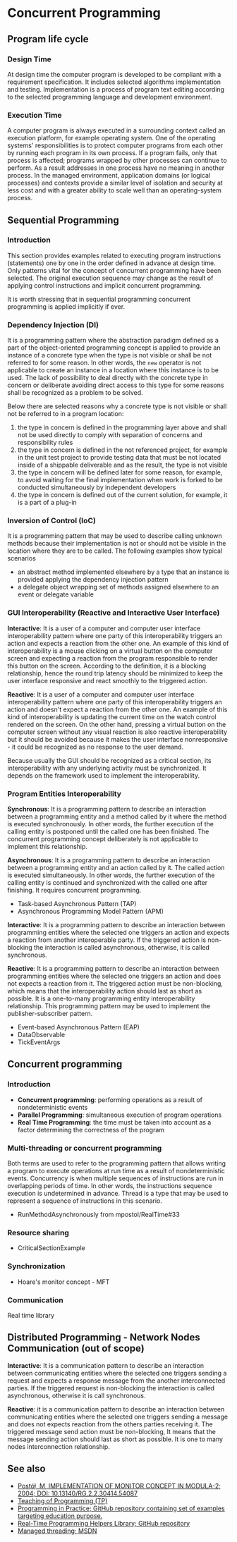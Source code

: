 # Concurrent Programming

## Program life cycle

### Design Time

At design time the computer program is developed to be compliant with a requirement specification. It includes selected algorithms implementation and testing. Implementation is a process of program text editing according to the selected programming language and development environment.

### Execution Time

A computer program is always executed in a surrounding context called an execution platform, for example operating system. One of the operating systems' responsibilities is to protect computer programs from each other by running each program in its own process. If a program fails, only that process is affected; programs wrapped by other processes can continue to perform. As a result addresses in one process have no meaning in another process. In the managed environment, application domains (or logical processes) and contexts provide a similar level of isolation and security at less cost and with a greater ability to scale well than an operating-system process.

## Sequential Programming

### Introduction

This section provides examples related to executing program instructions (statements) one by one in the order defined in advance at design time. Only patterns vital for the concept of concurrent programming have been selected. The original execution sequence may change as the result of applying control instructions and implicit concurrent programming.

It is worth stressing that in sequential programming concurrent programming is applied implicitly if ever.

### Dependency Injection (DI)

It is a programming pattern where the abstraction paradigm defined as a part of the object-oriented programming concept is applied to provide an instance of a concrete type when the type is not visible or shall be not referred to for some reason. In other words, the `new` operator is not applicable to create an instance in a location where this instance is to be used. The lack of possibility to deal directly with the concrete type in concern or deliberate avoiding direct access to this type for some reasons shall be recognized as a problem to be solved.

Below there are selected reasons why a concrete type is not visible or shall not be referred to in a program location:

1. the type in concern is defined in the programming layer above and shall not be used directly to comply with separation of concerns and responsibility rules
1. the type in concern is defined in the not referenced project, for example in the unit test project to provide testing data that must be not located inside of a shippable deliverable and as the result, the type is not visible
1. the type in concern will be defined later for some reason, for example, to avoid waiting for the final implementation when work is forked to be conducted simultaneously by independent developers
1. the type in concern is defined out of the current solution, for example, it is a part of a plug-in

### Inversion of Control (IoC)

It is a programming pattern that may be used to describe calling unknown methods because their implementation is not or should not be visible in the location where they are to be called. The following examples show typical scenarios

- an abstract method implemented elsewhere by a type that an instance is provided applying the dependency injection pattern
- a delegate object wrapping set of methods assigned elsewhere to an event or delegate variable

### GUI Interoperability (Reactive and Interactive User Interface)

**Interactive**:
It is a user of a computer and computer user interface interoperability pattern where one party of this interoperability triggers an action and expects a reaction from the other one. An example of this kind of interoperability is a mouse clicking on a virtual button on the computer screen and expecting a reaction from the program responsible to render this button on the screen. According to the definition, it is a blocking relationship, hence the round trip latency should be minimized to keep the user interface responsive and react smoothly to the triggered action.

**Reactive**:
It is a user of a computer and computer user interface interoperability pattern where one party of this interoperability triggers an action and doesn't expect a reaction from the other one. An example of this kind of interoperability is updating the current time on the watch control rendered on the screen. On the other hand, pressing a virtual button on the computer screen without any visual reaction is also reactive interoperability but it should be avoided because it makes the user interface nonresponsive - it could be recognized as no response to the user demand.

Because usually the GUI should be recognized as a critical section, its interoperability with any underlying activity must be synchronized. It depends on the framework used to implement the interoperability.

### Program Entities Interoperability

**Synchronous**:
It is a programming pattern to describe an interaction between a programming entity and a method called by it where the method is executed synchronously. In other words, the further execution of the calling entity is postponed until the called one has been finished. The concurrent programming concept deliberately is not applicable to implement this relationship.

**Asynchronous**:
It is a programming pattern to describe an interaction between a programming entity and an action called by it. The called action is executed simultaneously. In other words, the further execution of the calling entity is continued and synchronized with the called one after finishing. It requires concurrent programming.

- Task-based Asynchronous Pattern (TAP)
- Asynchronous Programming Model Pattern (APM)

**Interactive**:
It is a programming pattern to describe an interaction between programming entities where the selected one triggers an action and expects a reaction from another interoperable party. If the triggered action is non-blocking the interaction is called asynchronous, otherwise, it is called synchronous.

**Reactive**:
It is a programming pattern to describe an interaction between programming entities where the selected one triggers an action and does not expects a reaction from it. The triggered action must be non-blocking, which means that the interoperability action should last as short as possible. It is a one-to-many programming entity interoperability relationship. This programming pattern may be used to implement the publisher-subscriber pattern.

- Event-based Asynchronous Pattern (EAP)
- DataObservable
- TickEventArgs

## Concurrent programming

### Introduction

- **Concurrent programming**: performing operations as a result of nondeterministic events
- **Parallel Programming**: simultaneous execution of program operations
- **Real Time Programming**: the time must be taken into account as a factor determining the correctness of the program

### Multi-threading or concurrent programming

Both terms are used to refer to the programming pattern that allows writing a program to execute operations at run time as a result of nondeterministic events. Concurrency is when multiple sequences of instructions are run in overlapping periods of time. In other words, the instructions sequence execution is undetermined in advance. Thread is a type that may be used to represent a sequence of instructions in this scenario.

- RunMethodAsynchronously from mpostol/RealTime#33

### Resource sharing

- CriticalSectionExample

### Synchronization

- Hoare's monitor concept - MFT

### Communication

Real time library

## Distributed Programming - Network Nodes Communication (out of scope)

**Interactive**: It is a communication pattern to describe an interaction between communicating entities where the selected one triggers sending a request and expects a response message from the another interconnected parties. If the triggered request is non-blocking the interaction is called asynchronous, otherwise it is call synchronous.

**Reactive**: it is a communication pattern to describe an interaction between communicating entities where the selected one triggers sending a message and does not expects reaction from the others parties receiving it. The triggered message send action must be non-blocking, It means that the message sending action should last as short as possible. It is one to many nodes interconnection relationship.

## See also

- [Postół, M, IMPLEMENTATION OF MONITOR CONCEPT IN MODULA-2; 2004; DOI: 10.13140/RG.2.2.30414.54087](https://www.researchgate.net/publication/358308019_IMPLEMENTATION_OF_MONITOR_CONCEPT_IN_MODULA-2)
- [Teaching of Programming (TP)](http://mpostol.github.io/TP/)
- [Programming in Practice; GitHub repository containing set of examples targeting education purpose.](https://github.com/mpostol/TP)
- [Real-Time Programming Helpers Library; GitHub repository](https://github.com/mpostol/RealTime)
- [Managed threading; MSDN](https://docs.microsoft.com/dotnet/standard/threading/)
